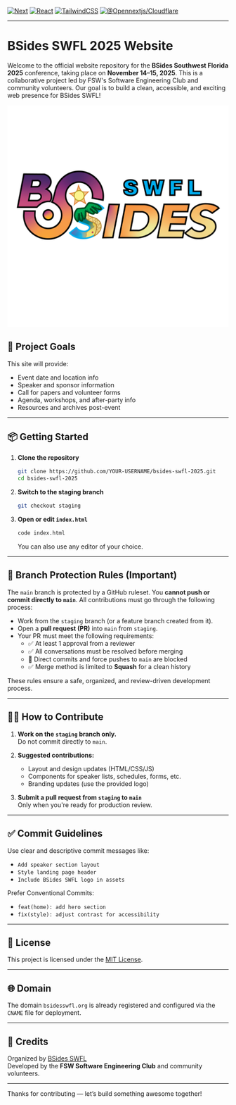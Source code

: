 [![Next](https://img.shields.io/badge/NextJS-v15.2.0-blue.svg?logo=next.js)](https://nextjs.org)
[![React](https://img.shields.io/badge/React-v19-teal.svg?logo=react)](https://react.dev)
[![TailwindCSS](https://img.shields.io/badge/Tailwind%20CSS-v4-lightblue.svg?logo=tailwindcss)](https://nextjs.org)
[![@Opennextjs/Cloudflare](https://img.shields.io/badge/OpenNextJS%20Cloudflare-v1.2.1-orange.svg?logo=cloudflare)](https://www.cloudflare.com/)

---

# BSides SWFL 2025 Website

Welcome to the official website repository for the **BSides Southwest Florida 2025** conference, taking place on **November 14–15, 2025**. This is a collaborative project led by FSW's Software Engineering Club and community volunteers. Our goal is to build a clean, accessible, and exciting web presence for BSides SWFL!

![BSides SWFL Logo](public/bsideslogo.png)

## 🧭 Project Goals

This site will provide:

- Event date and location info
- Speaker and sponsor information
- Call for papers and volunteer forms
- Agenda, workshops, and after-party info
- Resources and archives post-event

---

## 📦 Getting Started

1. **Clone the repository**

   ```bash
   git clone https://github.com/YOUR-USERNAME/bsides-swfl-2025.git
   cd bsides-swfl-2025
   ```

2. **Switch to the staging branch**

   ```bash
   git checkout staging
   ```

3. **Open or edit `index.html`**

   ```bash
   code index.html
   ```

   You can also use any editor of your choice.

---

## 🔐 Branch Protection Rules (Important)

The `main` branch is protected by a GitHub ruleset. You **cannot push or commit directly to `main`**. All contributions must go through the following process:

- Work from the `staging` branch (or a feature branch created from it).
- Open a **pull request (PR)** into `main` from `staging`.
- Your PR must meet the following requirements:
  - ✅ At least 1 approval from a reviewer
  - ✅ All conversations must be resolved before merging
  - 🚫 Direct commits and force pushes to `main` are blocked
  - ✅ Merge method is limited to **Squash** for a clean history

These rules ensure a safe, organized, and review-driven development process.

---

## 🧑‍💻 How to Contribute

1. **Work on the `staging` branch only.**  
   Do not commit directly to `main`.

2. **Suggested contributions:**

   - Layout and design updates (HTML/CSS/JS)
   - Components for speaker lists, schedules, forms, etc.
   - Branding updates (use the provided logo)

3. **Submit a pull request from `staging` to `main`**  
   Only when you're ready for production review.

---

## ✅ Commit Guidelines

Use clear and descriptive commit messages like:

- `Add speaker section layout`
- `Style landing page header`
- `Include BSides SWFL logo in assets`

Prefer Conventional Commits:

- `feat(home): add hero section`
- `fix(style): adjust contrast for accessibility`

---

## 🧾 License

This project is licensed under the [MIT License](LICENSE).

---

## 🌐 Domain

The domain `bsidesswfl.org` is already registered and configured via the `CNAME` file for deployment.

---

## 🙌 Credits

Organized by [BSides SWFL](https://bsidesswfl.org)  
Developed by the **FSW Software Engineering Club** and community volunteers.

---

Thanks for contributing — let’s build something awesome together!
